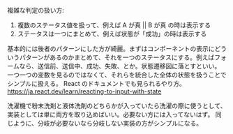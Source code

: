 複雑な判定の扱い方:

1. 複数のステータス値を扱って、例えば A が真 || B が真 の時は表示する
2. ステータスは一つにまとめて、例えば状態が「成功」の時は表示する

基本的には後者のパターンにした方が綺麗。まずはコンポーネントの表示にどういうパターンがあるのかまとめて、それを一つのステータスにする。例えばフォームなら、送信前、送信中、成功、失敗、とか。状態遷移図に落とすといい。
一つ一つの変数を見るのではなくて、それらを統合した全体の状態を扱うことでシンプルに扱える。
React のドキュメントでも見られるやり方。https://ja.react.dev/learn/reacting-to-input-with-state

洗濯機で粉末洗剤と液体洗剤のどちらかが入っていたら洗濯の際に使うとして、実装としては単に両方を取り込めばいい。必要ない方には入ってないはず。
同じように、分岐が必要ないなら分岐しない実装の方がシンプルになる。
